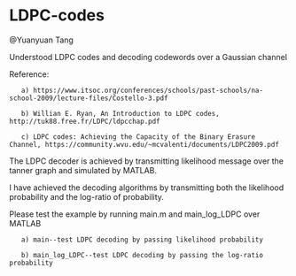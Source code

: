 # LDPC-codes

@Yuanyuan Tang

Understood LDPC codes and decoding codewords over a Gaussian channel

Reference: 
        
       a) https://www.itsoc.org/conferences/schools/past-schools/na-school-2009/lecture-files/Costello-3.pdf
       
       b) Willian E. Ryan, An Introduction to LDPC codes, http://tuk88.free.fr/LDPC/ldpcchap.pdf
       
       c) LDPC codes: Achieving the Capacity of the Binary Erasure Channel, https://community.wvu.edu/~mcvalenti/documents/LDPC2009.pdf


The LDPC decoder is achieved by transmitting likelihood message over the tanner graph and simulated by MATLAB. 


I have achieved the decoding algorithms by transmitting both the likelihood probability and the log-ratio of probability. 


Please test the example by running main.m and main_log_LDPC over MATLAB
   
       a) main--test LDPC decoding by passing likelihood probability
   
       b) main_log_LDPC--test LDPC decoding by passing the log-ratio probability


